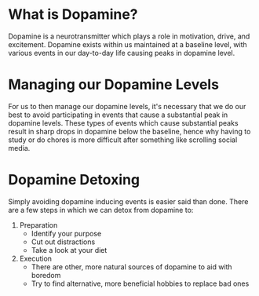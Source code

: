 # What is Dopamine?
Dopamine is a neurotransmitter which plays a role in motivation, drive, and excitement. Dopamine exists within us maintained at a baseline level, with various events in our day-to-day life causing peaks in dopamine level.

# Managing our Dopamine Levels
For us to then manage our dopamine levels, it's necessary that we do our best to avoid participating in events that cause a substantial peak in dopamine levels. These types of events which cause substantial peaks result in sharp drops in dopamine below the baseline, hence why having to study or do chores is more difficult after something like scrolling social media.

# Dopamine Detoxing
Simply avoiding dopamine inducing events is easier said than done. There are a few steps in which we can detox from dopamine to:

1) Preparation
	- Identify your purpose
	- Cut out distractions
	- Take a look at your diet
2) Execution
	- There are other, more natural sources of dopamine to aid with boredom
	- Try to find alternative, more beneficial hobbies to replace bad ones
